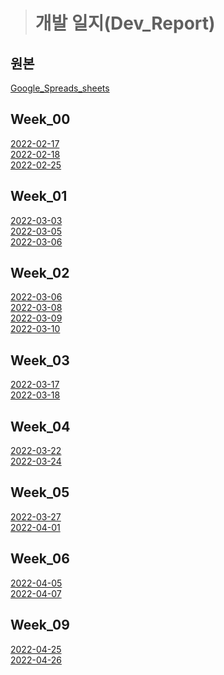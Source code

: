 ># 개발 일지(Dev_Report)
## 원본
[Google_Spreads_sheets](https://docs.google.com/spreadsheets/d/1K70tWjjQxhPDa23EqBY-67Jbf4fEStT0zNivis7oi0U/edit#gid=0) </br>


## Week_00
[2022-02-17](https://github.com/DeliveryBotCapstone/DeliveryBot/blob/main/docs/dev_report/week_00/2022-02-17.md) </br>
[2022-02-18](https://github.com/DeliveryBotCapstone/DeliveryBot/blob/main/docs/dev_report/week_00/2022-02-18.md) </br>
[2022-02-25](https://github.com/DeliveryBotCapstone/DeliveryBot/blob/main/docs/dev_report/week_00/2022-02-25.md) </br>

## Week_01
[2022-03-03](https://github.com/DeliveryBotCapstone/DeliveryBot/blob/main/docs/dev_report/week_01/2022-03-03.md) </br>
[2022-03-05](https://github.com/DeliveryBotCapstone/DeliveryBot/blob/main/docs/dev_report/week_01/2022-03-05.md) </br>
[2022-03-06](https://github.com/DeliveryBotCapstone/DeliveryBot/blob/main/docs/dev_report/week_01/2022-03-06.md) </br>

## Week_02
[2022-03-06](https://github.com/DeliveryBotCapstone/DeliveryBot/blob/main/docs/dev_report/week_02/2022-03-06.md) </br>
[2022-03-08](https://github.com/DeliveryBotCapstone/DeliveryBot/blob/main/docs/dev_report/week_02/2022-03-08.md) </br>
[2022-03-09](https://github.com/DeliveryBotCapstone/DeliveryBot/blob/main/docs/dev_report/week_02/2022-03-09.md) </br>
[2022-03-10](https://github.com/DeliveryBotCapstone/DeliveryBot/blob/main/docs/dev_report/week_02/2022-03-10.md) </br>

## Week_03
[2022-03-17](https://github.com/DeliveryBotCapstone/DeliveryBot/blob/main/docs/dev_report/week_03/2022-03-17.md) </br>
[2022-03-18](https://github.com/DeliveryBotCapstone/DeliveryBot/blob/main/docs/dev_report/week_03/2022-03-18.md) </br>

## Week_04
[2022-03-22](https://github.com/DeliveryBotCapstone/DeliveryBot/blob/main/docs/dev_report/week_04/2022-03-22.md) </br>
[2022-03-24](https://github.com/DeliveryBotCapstone/DeliveryBot/blob/main/docs/dev_report/week_04/2022-03-24.md) </br>

## Week_05
[2022-03-27](https://github.com/DeliveryBotCapstone/DeliveryBot/blob/main/docs/dev_report/week_05/2022-03-27.md) </br>
[2022-04-01](https://github.com/DeliveryBotCapstone/DeliveryBot/blob/main/docs/dev_report/week_05/2022-04-01.md) </br>

## Week_06
[2022-04-05](https://github.com/DeliveryBotCapstone/DeliveryBot/blob/main/docs/dev_report/week_06/2022-04-05.md) </br>
[2022-04-07](https://github.com/DeliveryBotCapstone/DeliveryBot/blob/main/docs/dev_report/week_06/2022-04-07.md) </br>

## Week_09
[2022-04-25](https://github.com/DeliveryBotCapstone/DeliveryBot/blob/main/docs/dev_report/week_09/2022-04-25.md) </br>
[2022-04-26](https://github.com/DeliveryBotCapstone/DeliveryBot/blob/main/docs/dev_report/week_09/2022-04-26.md) </br>
